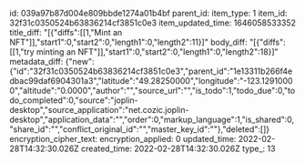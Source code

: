 id: 039a97b87d004e809bbde1274a01b4bf
parent_id: 
item_type: 1
item_id: 32f31c0350524b63836214cf3851c0e3
item_updated_time: 1646058533352
title_diff: "[{\"diffs\":[[1,\"Mint an NFT\"]],\"start1\":0,\"start2\":0,\"length1\":0,\"length2\":11}]"
body_diff: "[{\"diffs\":[[1,\"try minting an NFT\"]],\"start1\":0,\"start2\":0,\"length1\":0,\"length2\":18}]"
metadata_diff: {"new":{"id":"32f31c0350524b63836214cf3851c0e3","parent_id":"1e13311b266f4edbac99daf6904301a3","latitude":"49.28250000","longitude":"-123.12910000","altitude":"0.0000","author":"","source_url":"","is_todo":1,"todo_due":0,"todo_completed":0,"source":"joplin-desktop","source_application":"net.cozic.joplin-desktop","application_data":"","order":0,"markup_language":1,"is_shared":0,"share_id":"","conflict_original_id":"","master_key_id":""},"deleted":[]}
encryption_cipher_text: 
encryption_applied: 0
updated_time: 2022-02-28T14:32:30.026Z
created_time: 2022-02-28T14:32:30.026Z
type_: 13